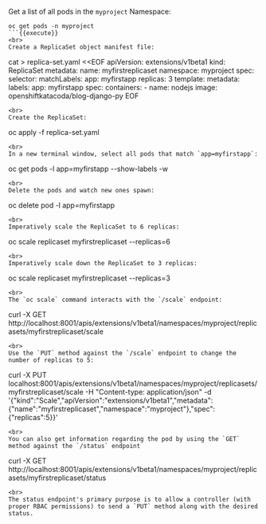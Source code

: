 Get a list of all pods in the `myproject` Namespace:

```
oc get pods -n myproject
```{{execute}}
<br>
Create a ReplicaSet object manifest file:

```
cat > replica-set.yaml <<EOF
apiVersion: extensions/v1beta1
kind: ReplicaSet
metadata:
  name: myfirstreplicaset
  namespace: myproject
spec:
  selector:
    matchLabels:
     app: myfirstapp
  replicas: 3
  template:
    metadata:
      labels:
        app: myfirstapp
    spec:
      containers:
        - name: nodejs
          image: openshiftkatacoda/blog-django-py
EOF
```{{execute}}
<br>
Create the ReplicaSet:

```
oc apply -f replica-set.yaml
```{{execute}}
<br>
In a new terminal window, select all pods that match `app=myfirstapp`:

```
oc get pods -l app=myfirstapp --show-labels -w
```{{execute}}
<br>
Delete the pods and watch new ones spawn:

```
oc delete pod -l app=myfirstapp
```{{execute}}
<br>
Imperatively scale the ReplicaSet to 6 replicas:

```
oc scale replicaset myfirstreplicaset --replicas=6
```{{execute}}
<br>
Imperatively scale down the ReplicaSet to 3 replicas:

```
oc scale replicaset myfirstreplicaset --replicas=3
```{{execute}}
<br>
The `oc scale` command interacts with the `/scale` endpoint:

```
curl -X GET http://localhost:8001/apis/extensions/v1beta1/namespaces/myproject/replicasets/myfirstreplicaset/scale
```{{execute}}
<br>
Use the `PUT` method against the `/scale` endpoint to change the number of replicas to 5:

```
curl  -X PUT localhost:8001/apis/extensions/v1beta1/namespaces/myproject/replicasets/myfirstreplicaset/scale -H "Content-type: application/json" -d '{"kind":"Scale","apiVersion":"extensions/v1beta1","metadata":{"name":"myfirstreplicaset","namespace":"myproject"},"spec":{"replicas":5}}'
```{{execute}}
<br>
You can also get information regarding the pod by using the `GET` method against the `/status` endpoint

```
curl -X GET http://localhost:8001/apis/extensions/v1beta1/namespaces/myproject/replicasets/myfirstreplicaset/status
```{{execute}}
<br>
The status endpoint's primary purpose is to allow a controller (with proper RBAC permissions) to send a `PUT` method along with the desired status.
